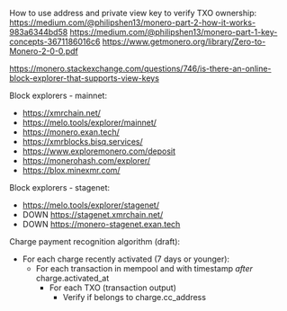 
How to use address and private view key to verify TXO ownership:
https://medium.com/@philipshen13/monero-part-2-how-it-works-983a6344bd58
https://medium.com/@philipshen13/monero-part-1-key-concepts-3671186016c6
https://www.getmonero.org/library/Zero-to-Monero-2-0-0.pdf

https://monero.stackexchange.com/questions/746/is-there-an-online-block-explorer-that-supports-view-keys

Block explorers - mainnet:
* https://xmrchain.net/
* https://melo.tools/explorer/mainnet/
* https://monero.exan.tech/
* https://xmrblocks.bisq.services/
* https://www.exploremonero.com/deposit
* https://monerohash.com/explorer/
* https://blox.minexmr.com/

Block explorers - stagenet:
* https://melo.tools/explorer/stagenet/
* DOWN https://stagenet.xmrchain.net/
* DOWN https://monero-stagenet.exan.tech

Charge payment recognition algorithm (draft):

* For each charge recently activated (7 days or younger):
  * For each transaction in mempool and with timestamp *after* charge.activated_at
    * For each TXO (transaction output)
      * Verify if belongs to charge.cc_address
